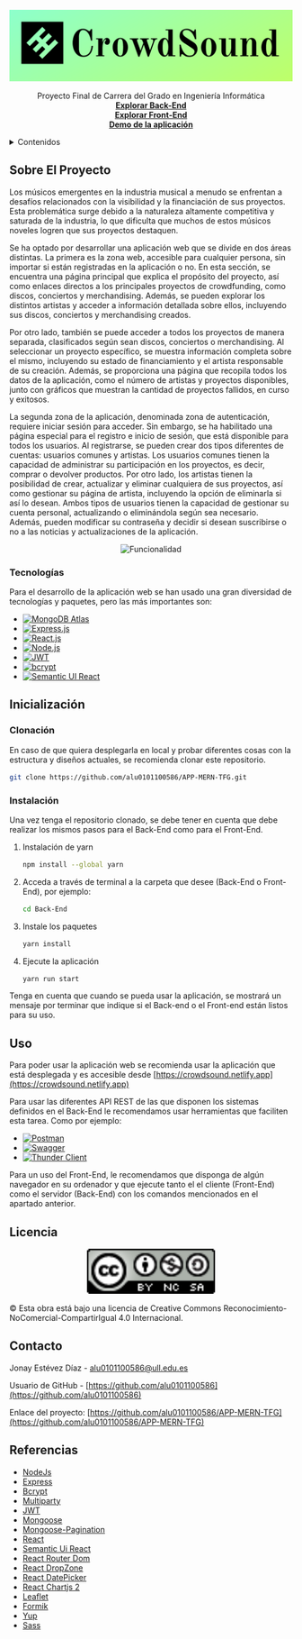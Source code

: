 <br />
<div align="center">
  <a href="https://github.com/alu0101100586/APP-MERN-TFG">
    <img src="images/logo.png" alt="Logo">
  </a>

  <p align="center">
    Proyecto Final de Carrera del Grado en Ingeniería Informática
    <br />
    <a href="https://github.com/alu0101100586/APP-MERN-TFG/tree/main/Back-End"><strong>Explorar Back-End</strong></a>
    <br />
    <a href="https://github.com/alu0101100586/APP-MERN-TFG/tree/main/Front-End"><strong>Explorar Front-End</strong></a>
    <br />
    <a href="https://youtu.be/TqrupHoBEO0"><strong>Demo de la aplicación</strong></a>
  </p>
</div>


<details>
  <summary>Contenidos</summary>
  <ol>
    <li>
      <a href="#sobre-el-proyecto">Sobre El Proyecto</a>
      <ul>
        <li><a href="#tecnologías">Tecnologías</a></li>
      </ul>
    </li>
    <li>
      <a href="#inicialización">Inicialización</a>
      <ul>
        <li><a href="#clonación">Clonación</a></li>
        <li><a href="#instalación">Instalación</a></li>
      </ul>
    </li>
    <li><a href="#uso">Uso</a></li>
    <li><a href="#licencia">Licencia</a></li>
    <li><a href="#contacto">Contacto</a></li>
    <li><a href="#referencias">Referencias</a></li>
  </ol>
</details>



## Sobre El Proyecto

Los músicos emergentes en la industria musical a menudo se enfrentan a desafíos relacionados con la visibilidad y la financiación de sus proyectos. Esta problemática surge debido a la naturaleza altamente competitiva y saturada de la industria, lo que dificulta que muchos de estos músicos noveles logren que sus proyectos destaquen.

Se ha optado por desarrollar una aplicación web que se divide en dos áreas distintas. La primera es la zona web, accesible para cualquier persona, sin importar si están registradas en la aplicación o no. En esta sección, se encuentra una página principal que explica el propósito del proyecto, así como enlaces directos a los principales proyectos de crowdfunding, como discos, conciertos y merchandising. Además, se pueden explorar los distintos artistas y acceder a información detallada sobre ellos, incluyendo sus discos, conciertos y merchandising creados.

Por otro lado, también se puede acceder a todos los proyectos de manera separada, clasificados según sean discos, conciertos o merchandising. Al seleccionar un proyecto específico, se muestra información completa sobre el mismo, incluyendo su estado de financiamiento y el artista responsable de su creación. Además, se proporciona una página que recopila todos los datos de la aplicación, como el número de artistas y proyectos disponibles, junto con gráficos que muestran la cantidad de proyectos fallidos, en curso y exitosos.

La segunda zona de la aplicación, denominada zona de autenticación, requiere iniciar sesión para acceder. Sin embargo, se ha habilitado una página especial para el registro e inicio de sesión, que está disponible para todos los usuarios. Al registrarse, se pueden crear dos tipos diferentes de cuentas: usuarios comunes y artistas. Los usuarios comunes tienen la capacidad de administrar su participación en los proyectos, es decir, comprar o devolver productos. Por otro lado, los artistas tienen la posibilidad de crear, actualizar y eliminar cualquiera de sus proyectos, así como gestionar su página de artista, incluyendo la opción de eliminarla si así lo desean. Ambos tipos de usuarios tienen la capacidad de gestionar su cuenta personal, actualizando o eliminándola según sea necesario. Además, pueden modificar su contraseña y decidir si desean suscribirse o no a las noticias y actualizaciones de la aplicación.

<div align="center">
  <img src="images/diagrama_aplicación.png" alt="Funcionalidad">
</div>

### Tecnologías

Para el desarrollo de la aplicación web se han usado una gran diversidad de tecnologías y paquetes, pero las más importantes son:

* [![MongoDB Atlas][MongoDB Atlas]][MongoDB Atlas-url]
* [![Express.js][Express.js]][Express.js-url]
* [![React.js][React.js]][React-url]
* [![Node.js][Node.js]][Node.js-url]
* [![JWT][JWT]][JWT-url]
* [![bcrypt][bcrypt]][bcrypt-url]
* [![Semantic UI React][Semantic UI React]][Semantic UI React-url]

## Inicialización
### Clonación
En caso de que quiera desplegarla en local y probar diferentes cosas con la estructura y diseños actuales, se recomienda clonar este repositorio.
  ```sh
  git clone https://github.com/alu0101100586/APP-MERN-TFG.git
  ```

### Instalación

Una vez tenga el repositorio clonado, se debe tener en cuenta que debe realizar los mismos pasos para el Back-End como para el Front-End.

1. Instalación de yarn
   ```sh
   npm install --global yarn
   ```
2. Acceda a través de terminal a la carpeta que desee (Back-End o Front-End), por ejemplo:
   ```sh
   cd Back-End
   ```
3. Instale los paquetes
   ```sh
   yarn install
   ```
4. Ejecute la aplicación
   ```sh
   yarn run start
   ```

Tenga en cuenta que cuando se pueda usar la aplicación, se mostrará un mensaje por terminar que indique si el Back-end o el Front-end están listos para su uso.

## Uso
Para poder usar la aplicación web se recomienda usar la aplicación que está desplegada y es accesible desde [https://crowdsound.netlify.app](https://crowdsound.netlify.app)

Para usar las diferentes API REST de las que disponen los sistemas definidos en el Back-End le recomendamos usar herramientas que faciliten esta tarea. Como por ejemplo:
* [![Postman][Postman]][Postman-url]
* [![Swagger][Swagger]][Swagger-url]
* [![Thunder Client][Thunder Client]][Thunder Client-url]

Para un uso del Front-End, le recomendamos que disponga de algún navegador en su ordenador y que ejecute tanto el el cliente (Front-End) como el servidor (Back-End) con los comandos mencionados en el apartado anterior.

## Licencia

<div align="center">
  <img src="images/by-nc-sa_88x31.png" height="80">
</div>

© Esta obra está bajo una licencia de Creative Commons Reconocimiento-NoComercial-CompartirIgual 4.0 Internacional.

## Contacto

Jonay Estévez Díaz - [alu0101100586@ull.edu.es](https://gmail.com)

Usuario de GitHub - [https://github.com/alu0101100586](https://github.com/alu0101100586)

Enlace del proyecto: [https://github.com/alu0101100586/APP-MERN-TFG](https://github.com/alu0101100586/APP-MERN-TFG)

## Referencias
* [NodeJs](https://nodejs.org/en/docs)
* [Express](https://expressjs.com/es/guide/routing.html)
* [Bcrypt](https://yarnpkg.com/package/bcrypt)
* [Multiparty](https://yarnpkg.com/package/connect-multiparty)
* [JWT](https://jwt.io)
* [Mongoose](https://mongoosejs.com)
* [Mongoose-Pagination](https://yarnpkg.com/package/mongoose-paginate)
* [React](https://es.react.dev/reference/react)
* [Semantic Ui React](https://react.semantic-ui.com)
* [React Router Dom](https://reactrouter.com/en/main)
* [React DropZone](https://react-dropzone.js.org)
* [React DatePicker](https://reactdatepicker.com)
* [React Chartjs 2](https://react-chartjs-2.js.org)
* [Leaflet](https://leafletjs.com)
* [Formik](https://formik.org)
* [Yup](https://yarnpkg.com/?q=yup&p=1)
* [Sass](https://sass-lang.com)

[React.js]: https://img.shields.io/badge/React-20232A?style=for-the-badge&logo=react&logoColor=61DAFB
[React-url]: https://reactjs.org/
[Node.js]: https://img.shields.io/badge/Node.js-43853D?style=for-the-badge&logo=node.js&logoColor=white
[Node.js-url]: https://nodejs.org/
[Express.js]: https://img.shields.io/badge/Express.js-000000?style=for-the-badge&logo=express&logoColor=white
[Express.js-url]: https://expressjs.com/
[JWT]: https://img.shields.io/badge/JWT-000000?style=for-the-badge&logo=json-web-tokens&logoColor=white
[JWT-url]: https://jwt.io/
[bcrypt]: https://img.shields.io/badge/bcrypt-000000?style=for-the-badge&logo=bcrypt&logoColor=white
[bcrypt-url]: https://www.npmjs.com/package/bcrypt
[MongoDB Atlas]: https://img.shields.io/badge/MongoDB%20Atlas-4DB33D?style=for-the-badge&logo=mongodb&logoColor=white
[MongoDB Atlas-url]: https://www.mongodb.com/cloud/atlas
[Semantic UI React]: https://img.shields.io/badge/Semantic%20UI%20React-35bdb2?style=for-the-badge&logo=semantic-ui-react&logoColor=white
[Semantic UI React-url]: https://react.semantic-ui.com/
[Postman]: https://img.shields.io/badge/Postman-FF6C37?style=for-the-badge&logo=postman&logoColor=white
[Postman-url]: https://www.postman.com/
[Thunder Client]: https://img.shields.io/badge/Thunder%20Client-FF481D?style=for-the-badge&logo=thunderclient&logoColor=white
[Thunder Client-url]: https://www.thunderclient.io/
[Swagger]: https://img.shields.io/badge/Swagger-85EA2D?style=for-the-badge&logo=swagger&logoColor=black
[Swagger-url]: https://swagger.io/

